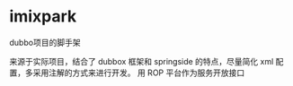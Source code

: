 # imixpark
dubbo项目的脚手架

来源于实际项目，结合了 dubbox 框架和 springside 的特点，尽量简化 xml 配置，多采用注解的方式来进行开发。
用 ROP 平台作为服务开放接口
